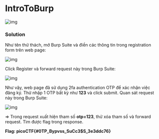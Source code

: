 # IntroToBurp
![img](28)

### Solution

Như tên thử thách, mở Burp Suite và điền các thông tin trong registration form trên web page: 

![img](29)

Click Register và forward request này trong Burp Suite: 

![img](30)

Như vậy, web page đã sử dụng 2fa authentication OTP để xác nhận việc đăng ký. Thử nhập 1 OTP bất kỳ như **123** và click submit. Quan sát request này trong Burp Suite: 

![img](31)

=> Trong request xuất hiện tham số **otp=123**, thử xóa tham số và forward request. Tìm được flag trong response. 

**Flag: picoCTF{#0TP_Bypvss_SuCc3$S_3e3ddc76}**